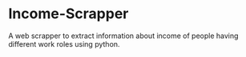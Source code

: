 # Income-Scrapper

A web scrapper to extract information about income of people having different work roles using python.
